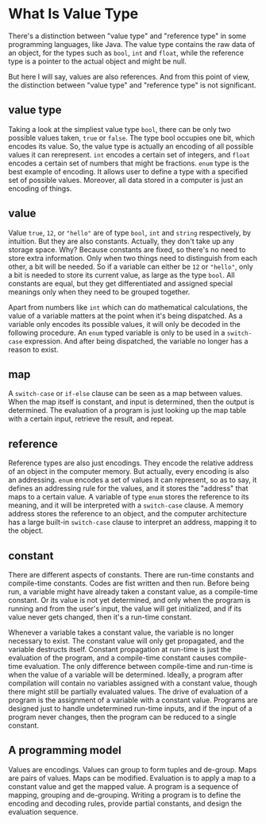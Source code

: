 # What Is Value Type

There's a distinction between "value type" and "reference type" in some programming languages, like Java. The value type contains the raw data of an object, for the types such as `bool`, `int` and `float`, while the reference type is a pointer to the actual object and might be null.

But here I will say, values are also references. And from this point of view, the distinction between "value type" and "reference type" is not significant.

## value type

Taking a look at the simpliest value type `bool`, there can be only two possible values taken, `true` or `false`. The type bool occupies one bit, which encodes its value. So, the value type is actually an encoding of all possible values it can rerepresent. `int` encodes a certain set of integers, and `float` encodes a certain set of numbers that might be fractions. `enum` type is the best example of encoding. It allows user to define a type with a specified set of possible values. Moreover, all data stored in a computer is just an encoding of things.

## value

Value `true`, `12`, or `"hello"` are of type `bool`, `int` and `string` respectively, by intuition. But they are also constants. Actually, they don't take up any storage space. Why? Because constants are fixed, so there's no need to store extra information. Only when two things need to distinguish from each other, a bit will be needed. So if a variable can either be `12` or `"hello"`, only a bit is needed to store its current value, as large as the type `bool`. All constants are equal, but they get differentiated and assigned special meanings only when they need to be grouped together.

Apart from numbers like `int` which can do mathematical calculations, the value of a variable matters at the point when it's being dispatched. As a variable only encodes its possible values, it will only be decoded in the following procedure. An `enum` typed variable is only to be used in a `switch-case` expression. And after being dispatched, the variable no longer has a reason to exist.

## map

A `switch-case` or `if-else` clause can be seen as a map between values. When the map itself is constant, and input is determined, then the output is determined. The evaluation of a program is just looking up the map table with a certain input, retrieve the result, and repeat.

## reference

Reference types are also just encodings. They encode the relative address of an object in the computer memory. But actually, every encoding is also an addressing. `enum` encodes a set of values it can represent, so as to say, it defines an addressing rule for the values, and it stores the "address" that maps to a certain value. A variable of type `enum` stores the reference to its meaning, and it will be interpreted with a `switch-case` clause. A memory address stores the reference to an object, and the computer architecture has a large built-in `switch-case` clause to interpret an address, mapping it to the object.

## constant

There are different aspects of constants. There are run-time constants and compile-time constants. Codes are fist written and then run. Before being run, a variable might have already taken a constant value, as a compile-time constant. Or its value is not yet determined, and only when the program is running and from the user's input, the value will get initialized, and if its value never gets changed, then it's a run-time constant.

Whenever a variable takes a constant value, the variable is no longer necessary to exist. The constant value will only get propagated, and the variable destructs itself. Constant propagation at run-time is just the evaluation of the program, and a compile-time constant causes compile-time evaluation. The only difference between compile-time and run-time is when the value of a variable will be determined. Ideally, a program after compilation will contain no variables assigned with a constant value, though there might still be partially evaluated values. The drive of evaluation of a program is the assignment of a variable with a constant value. Programs are designed just to handle undetermined run-time inputs, and if the input of a program never changes, then the program can be reduced to a single constant.

## A programming model

Values are encodings. Values can group to form tuples and de-group. Maps are pairs of values. Maps can be modified. Evaluation is to apply a map to a constant value and get the mapped value. A program is a sequence of mapping, grouping and de-grouping. Writing a program is to define the encoding and decoding rules, provide partial constants, and design the evaluation sequence.
